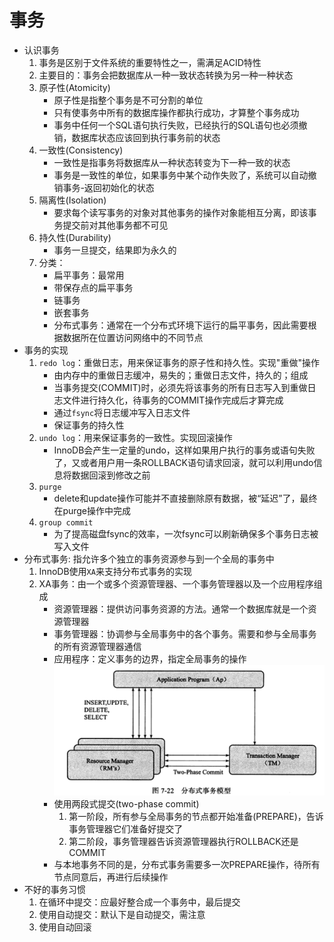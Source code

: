 # 事务

- 认识事务
    1. 事务是区别于文件系统的重要特性之一，需满足ACID特性
    2. 主要目的：事务会把数据库从一种一致状态转换为另一种一种状态
    3. 原子性(Atomicity)
        - 原子性是指整个事务是不可分割的单位
        - 只有使事务中所有的数据库操作都执行成功，才算整个事务成功
        - 事务中任何一个SQL语句执行失败，已经执行的SQL语句也必须撤销，数据库状态应该回到执行事务前的状态
    4. 一致性(Consistency)
        - 一致性是指事务将数据库从一种状态转变为下一种一致的状态
        - 事务是一致性的单位，如果事务中某个动作失败了，系统可以自动撤销事务-返回初始化的状态
    5. 隔离性(Isolation)
        - 要求每个读写事务的对象对其他事务的操作对象能相互分离，即该事务提交前对其他事务都不可见
    6. 持久性(Durability)
        - 事务一旦提交，结果即为永久的
    7. 分类：
        - 扁平事务：最常用
        - 带保存点的扁平事务
        - 链事务
        - 嵌套事务
        - 分布式事务：通常在一个分布式环境下运行的扁平事务，因此需要根据数据所在位置访问网络中的不同节点
- 事务的实现
    1. `redo log`：重做日志，用来保证事务的原子性和持久性。实现"重做"操作
        - 由内存中的重做日志缓冲，易失的；重做日志文件，持久的；组成
        - 当事务提交(COMMIT)时，必须先将该事务的所有日志写入到重做日志文件进行持久化，待事务的COMMIT操作完成后才算完成
        - 通过`fsync`将日志缓冲写入日志文件
        - 保证事务的持久性
    2. `undo log`：用来保证事务的一致性。实现回滚操作
        - InnoDB会产生一定量的undo，这样如果用户执行的事务或语句失败了，又或者用户用一条ROLLBACK语句请求回滚，就可以利用undo信息将数据回滚到修改之前
    3. `purge`
        - delete和update操作可能并不直接删除原有数据，被“延迟”了，最终在purge操作中完成
    4. `group commit`
        - 为了提高磁盘fsync的效率，一次fsync可以刷新确保多个事务日志被写入文件
- 分布式事务: 指允许多个独立的事务资源参与到一个全局的事务中
    1. InnoDB使用`XA`来支持分布式事务的实现
    2. XA事务：由一个或多个资源管理器、一个事务管理器以及一个应用程序组成
        - 资源管理器：提供访问事务资源的方法。通常一个数据库就是一个资源管理器
        - 事务管理器：协调参与全局事务中的各个事务。需要和参与全局事务的所有资源管理器通信
        - 应用程序：定义事务的边界，指定全局事务的操作
        ![xx](https://raw.githubusercontent.com/erenming/reading-books/master/inside-mysql/images/WX20190510-170231@2x.png)
        - 使用两段式提交(two-phase commit)
            1. 第一阶段，所有参与全局事务的节点都开始准备(PREPARE)，告诉事务管理器它们准备好提交了
            2. 第二阶段，事务管理器告诉资源管理器执行ROLLBACK还是COMMIT
        - 与本地事务不同的是，分布式事务需要多一次PREPARE操作，待所有节点同意后，再进行后续操作
- 不好的事务习惯
    1. 在循环中提交：应最好整合成一个事务中，最后提交
    2. 使用自动提交：默认下是自动提交，需注意
    3. 使用自动回滚